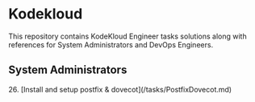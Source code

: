 # Kodekloud

This repository contains KodeKloud Engineer tasks solutions along with references for System Administrators and DevOps Engineers.

<h2> System Administrators </h2>
26. [Install and setup postfix & dovecot](/tasks/PostfixDovecot.md)

